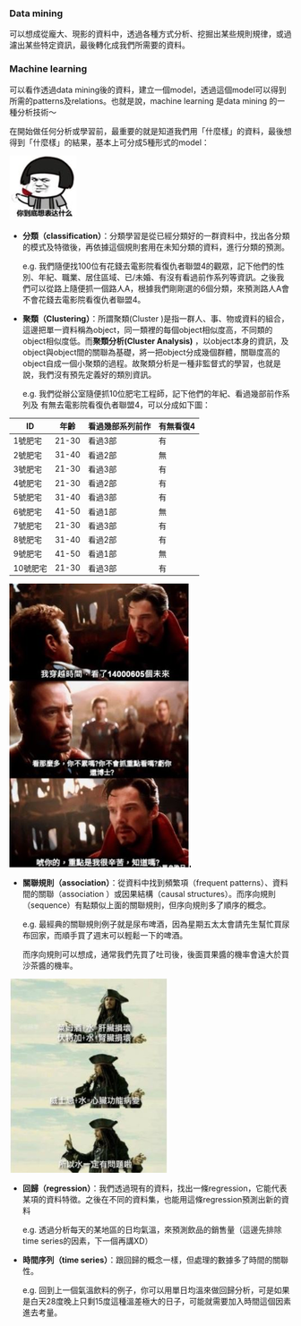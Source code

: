 ### Data mining

可以想成從龐大、現影的資料中，透過各種方式分析、挖掘出某些規則規律，或過濾出某些特定資訊，最後轉化成我們所需要的資料。

### Machine learning 

可以看作透過data mining後的資料，建立一個model，透過這個model可以得到所需的patterns及relations。也就是說，machine learning 是data mining 的一種分析技術～



在開始做任何分析或學習前，最重要的就是知道我們用「什麼樣」的資料，最後想得到「什麼樣」的結果，基本上可分成5種形式的model：

![](https://github.com/Evabc/DataMining_MachineLearning/blob/master/image/4.JPG "image4")

* **分類（classification）**：分類學習是從已經分類好的一群資料中，找出各分類的模式及特徵後，再依據這個規則套用在未知分類的資料，進行分類的預測。

  e.g. 我們隨便找100位有花錢去電影院看復仇者聯盟4的觀眾，記下他們的性別、年紀、職業、居住區域、已/未婚、有沒有看過前作系列等資訊。之後我們可以從路上隨便抓一個路人A，根據我們剛剛選的6個分類，來預測路人A會不會花錢去電影院看復仇者聯盟4。

* **聚類（Clustering）**：所謂聚類(Cluster )是指一群人、事、物或資料的組合，這邊把單一資料稱為object，同一類裡的每個object相似度高，不同類的object相似度低。而**聚類分析(Cluster Analysis)** ，以object本身的資訊，及object與object間的關聯為基礎，將一把object分成幾個群體，關聯度高的object自成一個小聚類的過程。故聚類分析是一種非監督式的學習，也就是說，我們沒有預先定義好的類別資訊。

  e.g. 我們從辦公室隨便抓10位肥宅工程師，記下他們的年紀、看過幾部前作系列及 有無去電影院看復仇者聯盟4，可以分成如下圖：



|   ID    |  年齡   | 看過幾部系列前作 | 有無看復4 |
|-------------|-------------|--------------|----------|
| 1號肥宅      | 21-30      | 看過3部       | 有       |
| 2號肥宅      | 31-40      | 看過2部       | 無       |
| 3號肥宅      | 21-30      | 看過3部       | 有       |
| 4號肥宅      | 21-30      | 看過2部       | 有       |
| 5號肥宅      | 31-40      | 看過3部       | 有       |
| 6號肥宅      | 41-50      | 看過1部       | 無       |
| 7號肥宅      | 21-30      | 看過3部       | 有       |
| 8號肥宅      | 31-40      | 看過2部       | 有       |
| 9號肥宅      | 41-50      | 看過1部       | 無       |
| 10號肥宅     | 21-30      | 看過3部       | 有       |

![](https://github.com/Evabc/DataMining_MachineLearning/blob/master/image/1.JPG "image1")

* **關聯規則（association）**：從資料中找到頻繁項（frequent patterns）、資料間的關聯（association ）或因果結構（causal structures）。而序向規則（sequence）有點類似上面的關聯規則，但序向規則多了順序的概念。

  e.g. 最經典的關聯規則例子就是尿布啤酒，因為星期五太太會請先生幫忙買尿布回家，而順手買了週末可以輕鬆一下的啤酒。

  而序向規則可以想成，通常我們先買了吐司後，後面買果醬的機率會遠大於買沙茶醬的機率。

![](https://github.com/Evabc/DataMining_MachineLearning/blob/master/image/3.JPG "image3")

* **回歸（regression）**：我們透過現有的資料，找出一條regression，它能代表某項的資料特徵。之後在不同的資料集，也能用這條regression預測出新的資料

  e.g. 透過分析每天的某地區的日均氣溫，來預測飲品的銷售量（這邊先排除time series的因素，下一個再講XD）


* **時間序列（time series）**：跟回歸的概念一樣，但處理的數據多了時間的關聯性。

  e.g. 回到上一個氣溫飲料的例子，你可以用單日均溫來做回歸分析，可是如果是白天28度晚上只剩15度這種溫差極大的日子，可能就需要加入時間這個因素進去考量。





